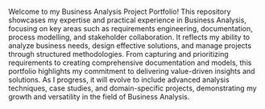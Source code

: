 Welcome to my Business Analysis Project Portfolio! This repository showcases my expertise and practical experience in Business Analysis, focusing on key areas such as requirements engineering, documentation, process modelling, and stakeholder collaboration. It reflects my ability to analyze business needs, design effective solutions, and manage projects through structured methodologies. From capturing and prioritizing requirements to creating comprehensive documentation and models, this portfolio highlights my commitment to delivering value-driven insights and solutions. As I progress, it will evolve to include advanced analysis techniques, case studies, and domain-specific projects, demonstrating my growth and versatility in the field of Business Analysis.  
